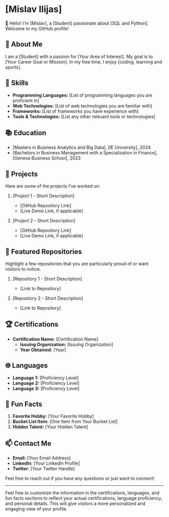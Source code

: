 # [Mislav Ilijas]

👋 Hello! I'm [Mislav], a [Student] passionate about [SQL and Python]. Welcome to my GitHub profile!

## 📖 About Me

I am a [Student] with a passion for [Your Area of Interest]. My goal is to [Your Career Goal or Mission]. In my free time, I enjoy [coding, learning and sports].

## 🔧 Skills

- **Programming Languages:** [List of programming languages you are proficient in]
- **Web Technologies:** [List of web technologies you are familiar with]
- **Frameworks:** [List of frameworks you have experience with]
- **Tools & Technologies:** [List any other relevant tools or technologies]

## 📚 Education

- [Masters in Business Analytics and Big Data], [IE University], 2024
- [Bachelors in Business Management with a Specialization in Finance], [Geneva Business School], 2023

## 📝 Projects

Here are some of the projects I've worked on:

1. [Project 1 - Short Description]
   - [GitHub Repository Link]
   - [Live Demo Link, if applicable]

2. [Project 2 - Short Description]
   - [GitHub Repository Link]
   - [Live Demo Link, if applicable]

   <!-- Add more projects as needed -->

## 📌 Featured Repositories

Highlight a few repositories that you are particularly proud of or want visitors to notice.

1. [Repository 1 - Short Description]
   - [Link to Repository]
   
2. [Repository 2 - Short Description]
   - [Link to Repository]

   <!-- Add more repositories as needed -->

## 🏆 Certifications

- **Certification Name:** [Certification Name]
  - **Issuing Organization:** [Issuing Organization]
  - **Year Obtained:** [Year]

## 🌐 Languages

- **Language 1:** [Proficiency Level]
- **Language 2:** [Proficiency Level]
- **Language 3:** [Proficiency Level]

## 🎉 Fun Facts

1. **Favorite Hobby:** [Your Favorite Hobby]
2. **Bucket List Item:** [One Item from Your Bucket List]
3. **Hidden Talent:** [Your Hidden Talent]

## 📫 Contact Me

- **Email:** [Your Email Address]
- **LinkedIn:** [Your LinkedIn Profile]
- **Twitter:** [Your Twitter Handle]

Feel free to reach out if you have any questions or just want to connect!

---

Feel free to customize the information in the certifications, languages, and fun facts sections to reflect your actual certifications, language proficiency, and personal details. This will give visitors a more personalized and engaging view of your profile.






<!--
**Milijas404/Milijas404** is a ✨ _special_ ✨ repository because its `README.md` (this file) appears on your GitHub profile.

Here are some ideas to get you started:

- 🔭 I’m currently working on ...
- 🌱 I’m currently learning ...
- 👯 I’m looking to collaborate on ...
- 🤔 I’m looking for help with ...
- 💬 Ask me about ...
- 📫 How to reach me: ...
- 😄 Pronouns: ...
- ⚡ Fun fact: ...
-->
